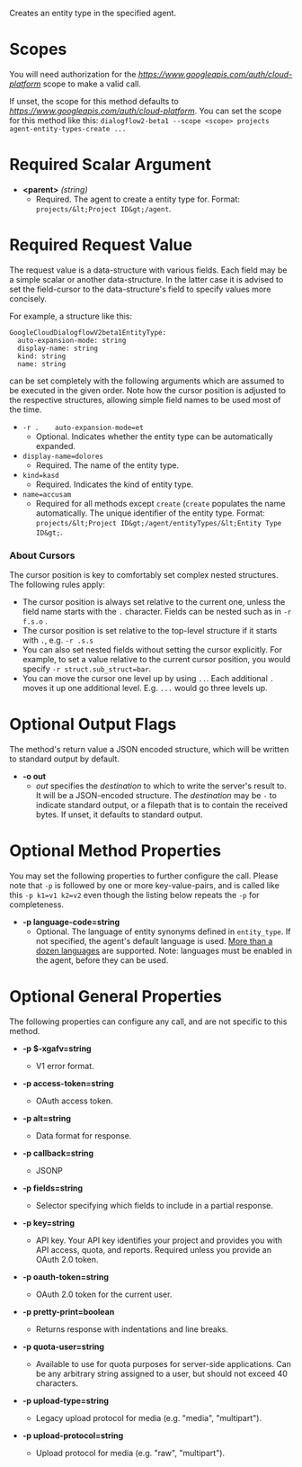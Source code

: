 Creates an entity type in the specified agent.
# Scopes

You will need authorization for the *https://www.googleapis.com/auth/cloud-platform* scope to make a valid call.

If unset, the scope for this method defaults to *https://www.googleapis.com/auth/cloud-platform*.
You can set the scope for this method like this: `dialogflow2-beta1 --scope <scope> projects agent-entity-types-create ...`
# Required Scalar Argument
* **&lt;parent&gt;** *(string)*
    - Required. The agent to create a entity type for.
        Format: `projects/&lt;Project ID&gt;/agent`.
# Required Request Value

The request value is a data-structure with various fields. Each field may be a simple scalar or another data-structure.
In the latter case it is advised to set the field-cursor to the data-structure's field to specify values more concisely.

For example, a structure like this:
```
GoogleCloudDialogflowV2beta1EntityType:
  auto-expansion-mode: string
  display-name: string
  kind: string
  name: string

```

can be set completely with the following arguments which are assumed to be executed in the given order. Note how the cursor position is adjusted to the respective structures, allowing simple field names to be used most of the time.

* `-r .    auto-expansion-mode=et`
    - Optional. Indicates whether the entity type can be automatically
        expanded.
* `display-name=dolores`
    - Required. The name of the entity type.
* `kind=kasd`
    - Required. Indicates the kind of entity type.
* `name=accusam`
    - Required for all methods except `create` (`create` populates the name
        automatically.
        The unique identifier of the entity type. Format:
        `projects/&lt;Project ID&gt;/agent/entityTypes/&lt;Entity Type ID&gt;`.


### About Cursors

The cursor position is key to comfortably set complex nested structures. The following rules apply:

* The cursor position is always set relative to the current one, unless the field name starts with the `.` character. Fields can be nested such as in `-r f.s.o` .
* The cursor position is set relative to the top-level structure if it starts with `.`, e.g. `-r .s.s`
* You can also set nested fields without setting the cursor explicitly. For example, to set a value relative to the current cursor position, you would specify `-r struct.sub_struct=bar`.
* You can move the cursor one level up by using `..`. Each additional `.` moves it up one additional level. E.g. `...` would go three levels up.


# Optional Output Flags

The method's return value a JSON encoded structure, which will be written to standard output by default.

* **-o out**
    - *out* specifies the *destination* to which to write the server's result to.
      It will be a JSON-encoded structure.
      The *destination* may be `-` to indicate standard output, or a filepath that is to contain the received bytes.
      If unset, it defaults to standard output.
# Optional Method Properties

You may set the following properties to further configure the call. Please note that `-p` is followed by one 
or more key-value-pairs, and is called like this `-p k1=v1 k2=v2` even though the listing below repeats the
`-p` for completeness.

* **-p language-code=string**
    - Optional. The language of entity synonyms defined in `entity_type`. If not
        specified, the agent&#39;s default language is used.
        [More than a dozen
        languages](https://dialogflow.com/docs/reference/language) are supported.
        Note: languages must be enabled in the agent, before they can be used.

# Optional General Properties

The following properties can configure any call, and are not specific to this method.

* **-p $-xgafv=string**
    - V1 error format.

* **-p access-token=string**
    - OAuth access token.

* **-p alt=string**
    - Data format for response.

* **-p callback=string**
    - JSONP

* **-p fields=string**
    - Selector specifying which fields to include in a partial response.

* **-p key=string**
    - API key. Your API key identifies your project and provides you with API access, quota, and reports. Required unless you provide an OAuth 2.0 token.

* **-p oauth-token=string**
    - OAuth 2.0 token for the current user.

* **-p pretty-print=boolean**
    - Returns response with indentations and line breaks.

* **-p quota-user=string**
    - Available to use for quota purposes for server-side applications. Can be any arbitrary string assigned to a user, but should not exceed 40 characters.

* **-p upload-type=string**
    - Legacy upload protocol for media (e.g. &#34;media&#34;, &#34;multipart&#34;).

* **-p upload-protocol=string**
    - Upload protocol for media (e.g. &#34;raw&#34;, &#34;multipart&#34;).
